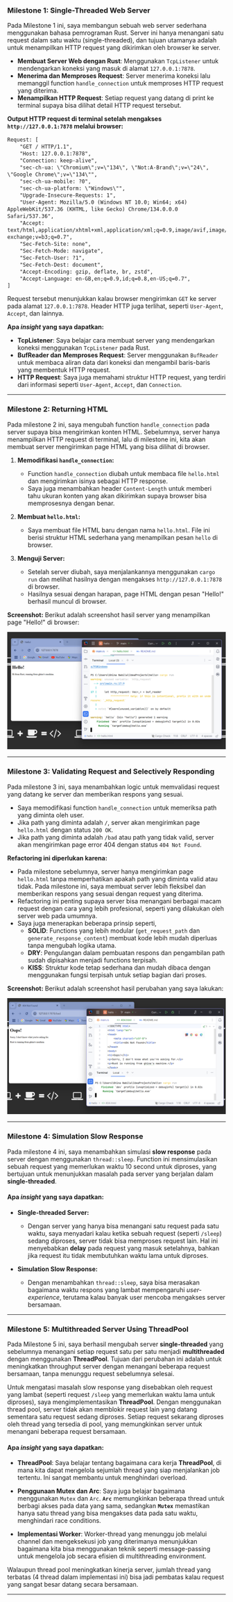 ### Milestone 1: Single-Threaded Web Server

Pada Milestone 1 ini, saya membangun sebuah web server sederhana menggunakan bahasa pemrograman Rust. Server ini hanya menangani satu request dalam satu waktu (single-threaded), dan tujuan utamanya adalah untuk menampilkan HTTP request yang dikirimkan oleh browser ke server.
- **Membuat Server Web dengan Rust**: Menggunakan `TcpListener` untuk mendengarkan koneksi yang masuk di alamat `127.0.0.1:7878`.
- **Menerima dan Memproses Request**: Server menerima koneksi lalu memanggil function `handle_connection` untuk memproses HTTP request yang diterima.
- **Menampilkan HTTP Request**: Setiap request yang datang di print ke terminal supaya bisa dilihat detail HTTP request tersebut.

**Output HTTP request di terminal setelah mengakses `http://127.0.0.1:7878` melalui browser:**
```plaintext
Request: [
    "GET / HTTP/1.1",
    "Host: 127.0.0.1:7878",
    "Connection: keep-alive",
    "sec-ch-ua: \"Chromium\";v=\"134\", \"Not:A-Brand\";v=\"24\", \"Google Chrome\";v=\"134\"",
    "sec-ch-ua-mobile: ?0",
    "sec-ch-ua-platform: \"Windows\"",
    "Upgrade-Insecure-Requests: 1",
    "User-Agent: Mozilla/5.0 (Windows NT 10.0; Win64; x64) AppleWebKit/537.36 (KHTML, like Gecko) Chrome/134.0.0.0 Safari/537.36",
    "Accept: text/html,application/xhtml+xml,application/xml;q=0.9,image/avif,image/webp,image/apng,*/*;q=0.8,application/signed-exchange;v=b3;q=0.7",
    "Sec-Fetch-Site: none",
    "Sec-Fetch-Mode: navigate",
    "Sec-Fetch-User: ?1",
    "Sec-Fetch-Dest: document",
    "Accept-Encoding: gzip, deflate, br, zstd",
    "Accept-Language: en-GB,en;q=0.9,id;q=0.8,en-US;q=0.7",
]
```

Request tersebut menunjukkan kalau browser mengirimkan `GET` ke server pada alamat `127.0.0.1:7878`. Header HTTP juga terlihat, seperti `User-Agent`, `Accept`, dan lainnya.

**Apa _insight_ yang saya dapatkan:**
- **TcpListener**: Saya belajar cara membuat server yang mendengarkan koneksi menggunakan `TcpListener` pada Rust.
- **BufReader dan Memproses Request**: Server menggunakan `BufReader` untuk membaca aliran data dari koneksi dan mengambil baris-baris yang membentuk HTTP request.
- **HTTP Request**: Saya juga memahami struktur HTTP request, yang terdiri dari informasi seperti `User-Agent`, `Accept`, dan `Connection`.

---

### Milestone 2: Returning HTML

Pada milestone 2 ini, saya mengubah function `handle_connection` pada server supaya bisa mengirimkan konten HTML. Sebelumnya, server hanya menampilkan HTTP request di terminal, lalu di milestone ini, kita akan membuat server mengirimkan page HTML yang bisa dilihat di browser.
1. **Memodifikasi `handle_connection`:**
    - Function `handle_connection` diubah untuk membaca file `hello.html` dan mengirimkan isinya sebagai HTTP response.
    - Saya juga menambahkan header `Content-Length` untuk memberi tahu ukuran konten yang akan dikirimkan supaya browser bisa memprosesnya dengan benar.

2. **Membuat `hello.html`:**
    - Saya membuat file HTML baru dengan nama `hello.html`. File ini berisi struktur HTML sederhana yang menampilkan pesan `hello` di browser.

3. **Menguji Server:**
    - Setelah server diubah, saya menjalankannya menggunakan `cargo run` dan melihat hasilnya dengan mengakses `http://127.0.0.1:7878` di browser.
    - Hasilnya sesuai dengan harapan, page HTML dengan pesan "Hello!" berhasil muncul di browser.

**Screenshot:**
Berikut adalah screenshot hasil server yang menampilkan page "Hello!" di browser:

![Milestone 2](image/Milestone2.png)

---

### Milestone 3: Validating Request and Selectively Responding

Pada milestone 3 ini, saya menambahkan logic untuk memvalidasi request yang datang ke server dan memberikan respons yang sesuai.
- Saya memodifikasi function `handle_connection` untuk memeriksa path yang diminta oleh user.
- Jika path yang diminta adalah `/`, server akan mengirimkan page `hello.html` dengan status `200 OK`.
- Jika path yang diminta adalah `/bad` atau path yang tidak valid, server akan mengirimkan page error 404 dengan status `404 Not Found`.

**Refactoring ini diperlukan karena:**
- Pada milestone sebelumnya, server hanya mengirimkan page `hello.html` tanpa memperhatikan apakah path yang diminta valid atau tidak. Pada milestone ini, saya membuat server lebih fleksibel dan memberikan respons yang sesuai dengan request yang diterima.
- Refactoring ini penting supaya server bisa menangani berbagai macam request dengan cara yang lebih profesional, seperti yang dilakukan oleh server web pada umumnya.
- Saya juga menerapkan beberapa prinsip seperti, 
    - **SOLID**: Functions yang lebih modular (`get_request_path` dan `generate_response_content`) membuat kode lebih mudah diperluas tanpa mengubah logika utama.
    - **DRY**: Pengulangan dalam pembuatan respons dan pengambilan path sudah dipisahkan menjadi functions terpisah.
    - **KISS**: Struktur kode tetap sederhana dan mudah dibaca dengan menggunakan fungsi terpisah untuk setiap bagian dari proses. 

**Screenshot:**
Berikut adalah screenshot hasil perubahan yang saya lakukan:

![Milestone 3](image/Milestone3.png)

---

### Milestone 4: Simulation Slow Response

Pada milestone 4 ini, saya menambahkan simulasi **slow response** pada server dengan menggunakan `thread::sleep`. Function ini mensimulasikan sebuah request yang memerlukan waktu 10 second untuk diproses, yang bertujuan untuk menunjukkan masalah pada server yang berjalan dalam **single-threaded**.

#### Apa _insight_ yang saya dapatkan:
- **Single-threaded Server:**
   - Dengan server yang hanya bisa menangani satu request pada satu waktu, saya menyadari kalau ketika sebuah request (seperti `/sleep`) sedang diproses, server tidak bisa memproses request lain. Hal ini menyebabkan **delay** pada request yang masuk setelahnya, bahkan jika request itu tidak membutuhkan waktu lama untuk diproses.

- **Simulation Slow Response:**
   - Dengan menambahkan `thread::sleep`, saya bisa merasakan bagaimana waktu respons yang lambat mempengaruhi _user-experience_, terutama kalau banyak user mencoba mengakses server bersamaan.

---

### Milestone 5: Multithreaded Server Using ThreadPool

Pada Milestone 5 ini, saya berhasil mengubah server **single-threaded** yang sebelumnya menangani setiap request satu per satu menjadi **multithreaded** dengan menggunakan **ThreadPool**. Tujuan dari perubahan ini adalah untuk meningkatkan throughput server dengan menangani beberapa request bersamaan, tanpa menunggu request sebelumnya selesai.

Untuk mengatasi masalah slow response yang disebabkan oleh request yang lambat (seperti request `/sleep` yang memerlukan waktu lama untuk diproses), saya mengimplementasikan **ThreadPool**. Dengan menggunakan thread pool, server tidak akan memblokir request lain yang datang sementara satu request sedang diproses. Setiap request sekarang diproses oleh thread yang tersedia di pool, yang memungkinkan server untuk menangani beberapa request bersamaan.

#### Apa _insight_ yang saya dapatkan:
- **ThreadPool**: Saya belajar tentang bagaimana cara kerja **ThreadPool**, di mana kita dapat mengelola sejumlah thread yang siap menjalankan job tertentu. Ini sangat membantu untuk menghindari overload.

- **Penggunaan Mutex dan Arc**: Saya juga belajar bagaimana menggunakan `Mutex` dan `Arc`. **`Arc`** memungkinkan beberapa thread untuk berbagi akses pada data yang sama, sedangkan **`Mutex`** memastikan hanya satu thread yang bisa mengakses data pada satu waktu, menghindari race conditions.

- **Implementasi Worker**: Worker-thread yang menunggu job melalui channel dan mengeksekusi job yang diterimanya menunjukkan bagaimana kita bisa menggunakan teknik seperti message-passing untuk mengelola job secara efisien di multithreading environment.

Walaupun thread pool meningkatkan kinerja server, jumlah thread yang terbatas (4 thread dalam implementasi ini) bisa jadi pembatas kalau request yang sangat besar datang secara bersamaan.

---

